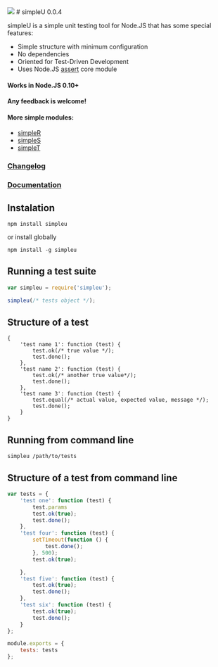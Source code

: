 <img src="https://raw.github.com/micnic/simpleU/master/logo.png"/>
# simpleU 0.0.4

simpleU is a simple unit testing tool for Node.JS that has some special features:

- Simple structure with minimum configuration
- No dependencies
- Oriented for Test-Driven Development
- Uses Node.JS [assert](http://nodejs.org/api/assert.html) core module

#### Works in Node.JS 0.10+
#### Any feedback is welcome!

#### More simple modules:
- [simpleR](http://micnic.github.com/simpleR/)
- [simpleS](http://micnic.github.com/simpleS/)
- [simpleT](http://micnic.github.com/simpleT/)

### [Changelog](https://github.com/micnic/simpleU/wiki/Changelog)
### [Documentation](https://github.com/micnic/simpleU/wiki/Documentation)

## Instalation

    npm install simpleu

or install globally

    npm install -g simpleu

## Running a test suite

```javascript
var simpleu = require('simpleu');

simpleu(/* tests object */);
```

## Structure of a test

    {
        'test name 1': function (test) {
            test.ok(/* true value */);
            test.done();
        },
        'test name 2': function (test) {
            test.ok(/* another true value*/);
            test.done();
        },
        'test name 3': function (test) {
            test.equal(/* actual value, expected value, message */);
            test.done();
        }
    }

## Running from command line

    simpleu /path/to/tests

## Structure of a test from command line

```javascript
var tests = {
    'test one': function (test) {
        test.params
        test.ok(true);
        test.done();
    },
    'test four': function (test) {
        setTimeout(function () {
            test.done();
        }, 500);
        test.ok(true);

    },
    'test five': function (test) {
        test.ok(true);
        test.done();
    },
    'test six': function (test) {
        test.ok(true);
        test.done();
    }
};

module.exports = {
    tests: tests
};
```